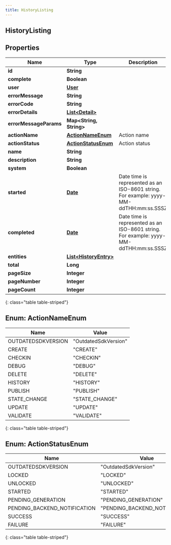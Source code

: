 ```yaml
---
title: HistoryListing
---
```

## HistoryListing


## Properties

| Name | Type | Description | Notes |
| ------------ | ------------- | ------------- | ------------- |
| **id** | **String** |  |  [optional] |
| **complete** | **Boolean** |  |  [optional] |
| **user** | [**User**](User.html) |  |  [optional] |
| **errorMessage** | **String** |  |  [optional] |
| **errorCode** | **String** |  |  [optional] |
| **errorDetails** | [**List&lt;Detail&gt;**](Detail.html) |  |  [optional] |
| **errorMessageParams** | **Map&lt;String, String&gt;** |  |  [optional] |
| **actionName** | [**ActionNameEnum**](#ActionNameEnum) | Action name |  [optional] |
| **actionStatus** | [**ActionStatusEnum**](#ActionStatusEnum) | Action status |  [optional] |
| **name** | **String** |  |  [optional] |
| **description** | **String** |  |  [optional] |
| **system** | **Boolean** |  |  [optional] |
| **started** | [**Date**](Date.html) | Date time is represented as an ISO-8601 string. For example: yyyy-MM-ddTHH:mm:ss.SSSZ |  [optional] |
| **completed** | [**Date**](Date.html) | Date time is represented as an ISO-8601 string. For example: yyyy-MM-ddTHH:mm:ss.SSSZ |  [optional] |
| **entities** | [**List&lt;HistoryEntry&gt;**](HistoryEntry.html) |  |  [optional] |
| **total** | **Long** |  |  [optional] |
| **pageSize** | **Integer** |  |  [optional] |
| **pageNumber** | **Integer** |  |  [optional] |
| **pageCount** | **Integer** |  |  [optional] |
{: class="table table-striped"}


<a name="ActionNameEnum"></a>

## Enum: ActionNameEnum

| Name | Value |
| ---- | ----- |
| OUTDATEDSDKVERSION | &quot;OutdatedSdkVersion&quot; |
| CREATE | &quot;CREATE&quot; |
| CHECKIN | &quot;CHECKIN&quot; |
| DEBUG | &quot;DEBUG&quot; |
| DELETE | &quot;DELETE&quot; |
| HISTORY | &quot;HISTORY&quot; |
| PUBLISH | &quot;PUBLISH&quot; |
| STATE_CHANGE | &quot;STATE_CHANGE&quot; |
| UPDATE | &quot;UPDATE&quot; |
| VALIDATE | &quot;VALIDATE&quot; |
{: class="table table-striped"}


<a name="ActionStatusEnum"></a>

## Enum: ActionStatusEnum

| Name | Value |
| ---- | ----- |
| OUTDATEDSDKVERSION | &quot;OutdatedSdkVersion&quot; |
| LOCKED | &quot;LOCKED&quot; |
| UNLOCKED | &quot;UNLOCKED&quot; |
| STARTED | &quot;STARTED&quot; |
| PENDING_GENERATION | &quot;PENDING_GENERATION&quot; |
| PENDING_BACKEND_NOTIFICATION | &quot;PENDING_BACKEND_NOTIFICATION&quot; |
| SUCCESS | &quot;SUCCESS&quot; |
| FAILURE | &quot;FAILURE&quot; |
{: class="table table-striped"}



